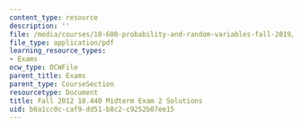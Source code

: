 ```yaml
---
content_type: resource
description: ''
file: /media/courses/18-600-probability-and-random-variables-fall-2019/b6a1cc0ccaf9dd51b8c2c9252b07ee15_MIT18_600F19_mid2_2012_soln.pdf
file_type: application/pdf
learning_resource_types:
- Exams
ocw_type: OCWFile
parent_title: Exams
parent_type: CourseSection
resourcetype: Document
title: Fall 2012 18.440 Midterm Exam 2 Solutions
uid: b6a1cc0c-caf9-dd51-b8c2-c9252b07ee15
---
```

